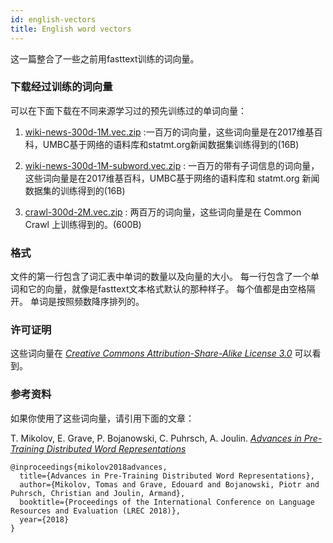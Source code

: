 ```yaml
---
id: english-vectors
title: English word vectors
---
```


这一篇整合了一些之前用fasttext训练的词向量。

### 下载经过训练的词向量

可以在下面下载在不同来源学习过的预先训练过的单词向量：

1. [wiki-news-300d-1M.vec.zip](https://s3-us-west-1.amazonaws.com/fasttext-vectors/wiki-news-300d-1M.vec.zip) :一百万的词向量，这些词向量是在2017维基百科，UMBC基于网络的语料库和statmt.org新闻数据集训练得到的(16B)
2. [wiki-news-300d-1M-subword.vec.zip](https://s3-us-west-1.amazonaws.com/fasttext-vectors/wiki-news-300d-1M-subword.vec.zip) : 一百万的带有子词信息的词向量，这些词向量是在2017维基百科，UMBC基于网络的语料库和 statmt.org 新闻数据集的训练得到的(16B)

3. [crawl-300d-2M.vec.zip](https://s3-us-west-1.amazonaws.com/fasttext-vectors/crawl-300d-2M.vec.zip) : 两百万的词向量，这些词向量是在 Common Crawl 上训练得到的。(600B)

### 格式

文件的第一行包含了词汇表中单词的数量以及向量的大小。
每一行包含了一个单词和它的向量，就像是fasttext文本格式默认的那种样子。
每个值都是由空格隔开。
单词是按照频数降序排列的。

### 许可证明

这些词向量在 [*Creative Commons Attribution-Share-Alike License 3.0*](https://creativecommons.org/licenses/by-sa/3.0/) 可以看到。

### 参考资料

如果你使用了这些词向量，请引用下面的文章：

T. Mikolov, E. Grave, P. Bojanowski, C. Puhrsch, A. Joulin. [*Advances in Pre-Training Distributed Word Representations*](https://arxiv.org/abs/1712.09405)

```markup
@inproceedings{mikolov2018advances,
  title={Advances in Pre-Training Distributed Word Representations},
  author={Mikolov, Tomas and Grave, Edouard and Bojanowski, Piotr and Puhrsch, Christian and Joulin, Armand},
  booktitle={Proceedings of the International Conference on Language Resources and Evaluation (LREC 2018)},
  year={2018}
}
```
